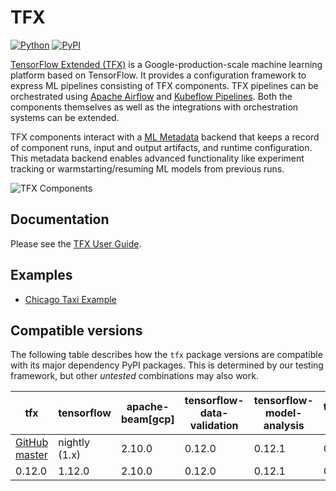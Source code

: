 <!-- See: www.tensorflow.org/tfx/ -->

# TFX

[![Python](https://img.shields.io/pypi/pyversions/tfx.svg?style=plastic)](https://github.com/tensorflow/tfx)
[![PyPI](https://badge.fury.io/py/tfx.svg)](https://badge.fury.io/py/tfx)

[TensorFlow Extended (TFX)](https://tensorflow.org/tfx) is a Google-production-scale machine learning platform based on TensorFlow.
It provides a configuration framework to express ML pipelines consisting of TFX
components. TFX pipelines can be orchestrated using [Apache Airflow](https://airflow.apache.org/)
and [Kubeflow Pipelines](https://www.kubeflow.org/). Both the components
themselves as well as the integrations with orchestration systems can be
extended.

TFX components interact with a [ML Metadata](https://github.com/google/ml-metadata)
backend that keeps a record of component runs, input and output artifacts, and
runtime configuration. This metadata backend enables advanced functionality like
experiment tracking or warmstarting/resuming ML models from previous runs.

![TFX Components](https://raw.github.com/tensorflow/tfx/master/docs/guide/diag_all.svg?sanitize=true)

## Documentation

Please see the [TFX User Guide](https://github.com/tensorflow/tfx/blob/master/docs/guide/index.md).

## Examples

*   [Chicago Taxi Example](https://github.com/tensorflow/tfx/tree/master/examples/chicago_taxi_pipeline)


## Compatible versions

The following table describes how the `tfx` package versions are compatible
with its major dependency PyPI packages. This is determined by our testing
framework, but other *untested* combinations may also work.

|tfx                                                                                |tensorflow    |apache-beam[gcp]|tensorflow-data-validation|tensorflow-model-analysis|tensorflow-transform|ml-metadata|tensorflow-metadata|
|-----------------------------------------------------------------------------------|--------------|----------------|--------------------------|--------------------------------|--------------------|-----------|-------------------|
|[GitHub master](https://github.com/tensorflow/tfx/blob/master/RELEASE.md)|nightly (1.x) |2.10.0          |0.12.0                    |0.12.1                           |0.12.0              |0.13.2     |0.12.1             |
|0.12.0                                                                   |1.12.0       |2.10.0          |0.12.0                    |0.12.1                           |0.12.0              |0.13.2     |0.12.1             |
